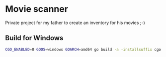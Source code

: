 # Movie scanner

Private project for my father to create an inventory for his movies ;-)

## Build for Windows

~~~bash
CGO_ENABLED=0 GOOS=windows GOARCH=amd64 go build -a -installsuffix cgo -o scan-movies.exe .
~~~